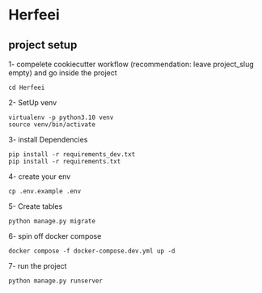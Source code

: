 # Herfeei

## project setup

1- compelete cookiecutter workflow (recommendation: leave project_slug empty) and go inside the project

```
cd Herfeei
```

2- SetUp venv

```
virtualenv -p python3.10 venv
source venv/bin/activate
```

3- install Dependencies

```
pip install -r requirements_dev.txt
pip install -r requirements.txt
```

4- create your env

```
cp .env.example .env
```

5- Create tables

```
python manage.py migrate
```

6- spin off docker compose

```
docker compose -f docker-compose.dev.yml up -d
```

7- run the project

```
python manage.py runserver
```
